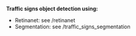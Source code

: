 **Traffic signs object detection using:**
 * Retinanet: see /retinanet
 * Segmentation: see /traffic_signs_segmentation

